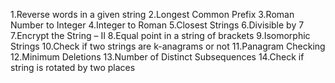 1.Reverse words in a given string
2.Longest Common Prefix
3.Roman Number to Integer
4.Integer to Roman
5.Closest Strings
6.Divisible by 7
7.Encrypt the String – II
8.Equal point in a string of brackets
9.Isomorphic Strings
10.Check if two strings are k-anagrams or not
11.Panagram Checking
12.Minimum Deletions
13.Number of Distinct Subsequences
14.Check if string is rotated by two places
